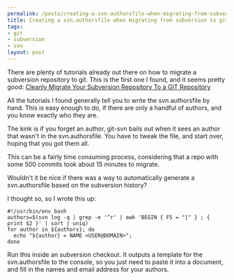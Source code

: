 ```yaml
--- 
permalink: /posts/creating-a-svn-authorsfile-when-migrating-from-subversion-to-git.html
title: Creating a svn.authorsfile when migrating from subversion to git
tags: 
- git
- subversion
- svn
layout: post
---
```

There are plenty of tutorials already out there on how to migrate a subversion repository to git. This is the first one I found, and it seems pretty good: [Cleanly Migrate Your Subversion Repository To a GIT Repository](http://www.simplisticcomplexity.com/2008/03/05/cleanly-migrate-your-subversion-repository-to-a-git-repository/)

All the tutorials I found generally tell you to write the svn.authorsfile by hand. This is easy enough to do, if there are only a handful of authors, and you know exactly who they are.

The kink is if you forget an author, git-svn bails out when it sees an author that wasn't in the svn.authorsfile. You have to tweak the file,  and start over, hoping that you got them all.

This can be a fairly time consuming process, considering that a repo with some 500 commits took about 15 minutes to migrate.

Wouldn't it be nice if there was a way to automatically generate a svn.authorsfile based on the subversion history?

I thought so, so I wrote this up:

    #!/usr/bin/env bash
    authors=$(svn log -q | grep -e '^r' | awk 'BEGIN { FS = "|" } ; { print $2 }' | sort | uniq)
    for author in ${authors}; do
      echo "${author} = NAME <USER@DOMAIN>";
    done

Run this inside an subversion checkout. It outputs a template for the svn.authorsfile to the console, so you just need to paste it into a document, and fill in the names and email address for your authors.